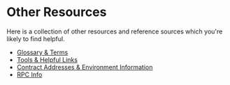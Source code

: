 # Other Resources

Here is a collection of other resources and reference sources which you're likely to find helpful.

- [Glossary & Terms](./glossary.md)
- [Tools & Helpful Links](./usefulLinks.md)
- [Contract Addresses & Environment Information](./contracts.md)
- [RPC Info](./rpcnodes.md)
